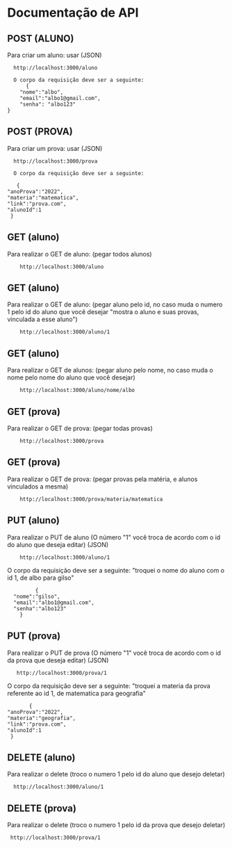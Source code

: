 # Documentação de API



## POST (ALUNO)
Para criar um aluno: usar (JSON)

      http://localhost:3000/aluno

      O corpo da requisição deve ser a seguinte:
          {
        "nome":"albo",
        "email":"albo1@gmail.com",
        "senha": "albo123"
    }

  
  
  

  ## POST (PROVA)
Para criar um prova: usar (JSON)

      http://localhost:3000/prova

      O corpo da requisição deve ser a seguinte:

 	   {
	"anoProva":"2022",
	"materia":"matematica",
	"link":"prova.com",
	"alunoId":1
     }  




  ## GET (aluno)
Para realizar o GET de aluno: (pegar todos alunos)

        http://localhost:3000/aluno

  ## GET (aluno)
Para realizar o GET de aluno: (pegar aluno pelo id, no caso muda o numero 1 pelo id do aluno que você desejar "mostra o aluno e suas provas, vinculada a esse aluno")

        http://localhost:3000/aluno/1

  ## GET (aluno)
Para realizar o GET de alunos: (pegar aluno pelo nome, no caso muda o nome pelo nome do aluno que você desejar)

        http://localhost:3000/aluno/nome/albo


        
        
  ## GET (prova)
  Para realizar o GET de prova: (pegar todas provas)

        http://localhost:3000/prova




  ## GET (prova)
  Para realizar o GET de prova: (pegar provas pela matéria, e alunos vinculados a mesma)

        http://localhost:3000/prova/materia/matematica




  

  ## PUT (aluno)
Para realizar o PUT de aluno (O número "1" você troca de acordo com o id do aluno que deseja editar) (JSON)

        http://localhost:3000/aluno/1

O corpo da requisição deve ser a seguinte: "troquei o nome do aluno com o id 1, de albo para gilso"

             {
	  "nome":"gilso",
	  "email":"albo1@gmail.com",
	  "senha":"albo123"
        }




  ## PUT (prova)
Para realizar o PUT de prova (O número "1" você troca de acordo com o id da prova que deseja editar) (JSON)

       http://localhost:3000/prova/1

O corpo da requisição deve ser a seguinte: "troquei a materia da prova referente ao id 1, de matematica para geografia"

           {
	"anoProva":"2022",
	"materia":"geografia",
	"link":"prova.com",
	"alunoId":1
     } 


  ## DELETE (aluno)
Para realizar o delete (troco o numero 1 pelo id do aluno que desejo deletar)
 
	  http://localhost:3000/aluno/1


  ## DELETE (prova)
Para realizar o delete (troco o numero 1 pelo id da prova que desejo deletar)
 
 	 http://localhost:3000/prova/1














        
